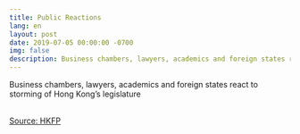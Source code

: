 ```yaml
---
title: Public Reactions
lang: en
layout: post
date: 2019-07-05 00:00:00 -0700
img: false
description: Business chambers, lawyers, academics and foreign states react to storming of Hong Kong’s legislature
---
```


Business chambers, lawyers, academics and foreign states react to storming of Hong Kong’s legislature

<br>[Source: HKFP](https://www.hongkongfp.com/2019/07/05/business-chambers-lawyers-academics-foreign-states-react-storming-hong-kongs-legislature/)